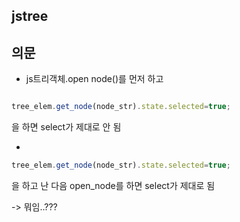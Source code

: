 
## jstree

## 의문

- js트리객체.open node()를 먼저 하고 

```javascript

tree_elem.get_node(node_str).state.selected=true;

```

을 하면 select가 제대로 안 됨


- 
```javascript
tree_elem.get_node(node_str).state.selected=true;
```

을 하고 난 다음 open_node를 하면 select가 제대로 됨

-> 뭐임..???



